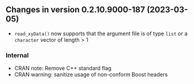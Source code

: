 




<!-- NEWS.md was auto-generated by NEWS.Rmd. Please DO NOT edit by hand!-->

## Changes in version 0.2.10.9000-187 (2023-03-05)

- `read_xyData()` now supports that the argument file is of type `list`
  or a `character` vector of length \> 1

### Internal

- CRAN note: Remove C++ standard flag
- CRAN warning: sanitize usage of non-conform Boost headers
